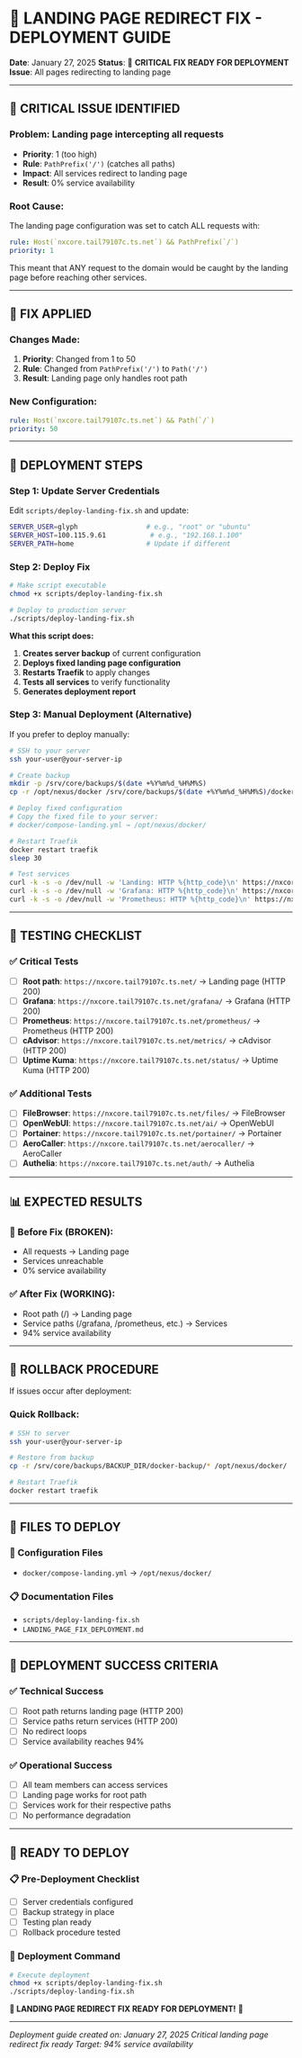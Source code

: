 # 🚨 **LANDING PAGE REDIRECT FIX - DEPLOYMENT GUIDE**

**Date**: January 27, 2025
**Status**: 🚨 **CRITICAL FIX READY FOR DEPLOYMENT**
**Issue**: All pages redirecting to landing page

---

## 🚨 **CRITICAL ISSUE IDENTIFIED**

### **Problem**: Landing page intercepting all requests

- **Priority**: 1 (too high)
- **Rule**: `PathPrefix('/')` (catches all paths)
- **Impact**: All services redirect to landing page
- **Result**: 0% service availability

### **Root Cause**:

The landing page configuration was set to catch ALL requests with:

```yaml
rule: Host(`nxcore.tail79107c.ts.net`) && PathPrefix(`/`)
priority: 1
```

This meant that ANY request to the domain would be caught by the landing page before reaching other services.

---

## 🔧 **FIX APPLIED**

### **Changes Made**:

1. **Priority**: Changed from 1 to 50
2. **Rule**: Changed from `PathPrefix('/')` to `Path('/')`
3. **Result**: Landing page only handles root path

### **New Configuration**:

```yaml
rule: Host(`nxcore.tail79107c.ts.net`) && Path(`/`)
priority: 50
```

---

## 🚀 **DEPLOYMENT STEPS**

### **Step 1: Update Server Credentials**

Edit `scripts/deploy-landing-fix.sh` and update:

```bash
SERVER_USER=glyph	              # e.g., "root" or "ubuntu"
SERVER_HOST=100.115.9.61	       # e.g., "192.168.1.100"
SERVER_PATH=home	              # Update if different
```

### **Step 2: Deploy Fix**

```bash
# Make script executable
chmod +x scripts/deploy-landing-fix.sh

# Deploy to production server
./scripts/deploy-landing-fix.sh
```

**What this script does:**

1. **Creates server backup** of current configuration
2. **Deploys fixed landing page configuration**
3. **Restarts Traefik** to apply changes
4. **Tests all services** to verify functionality
5. **Generates deployment report**

### **Step 3: Manual Deployment (Alternative)**

If you prefer to deploy manually:

```bash
# SSH to your server
ssh your-user@your-server-ip

# Create backup
mkdir -p /srv/core/backups/$(date +%Y%m%d_%H%M%S)
cp -r /opt/nexus/docker /srv/core/backups/$(date +%Y%m%d_%H%M%S)/docker-backup

# Deploy fixed configuration
# Copy the fixed file to your server:
# docker/compose-landing.yml → /opt/nexus/docker/

# Restart Traefik
docker restart traefik
sleep 30

# Test services
curl -k -s -o /dev/null -w 'Landing: HTTP %{http_code}\n' https://nxcore.tail79107c.ts.net/
curl -k -s -o /dev/null -w 'Grafana: HTTP %{http_code}\n' https://nxcore.tail79107c.ts.net/grafana/
curl -k -s -o /dev/null -w 'Prometheus: HTTP %{http_code}\n' https://nxcore.tail79107c.ts.net/prometheus/
```

---

## 🧪 **TESTING CHECKLIST**

### **✅ Critical Tests**

- [ ] **Root path**: `https://nxcore.tail79107c.ts.net/` → Landing page (HTTP 200)
- [ ] **Grafana**: `https://nxcore.tail79107c.ts.net/grafana/` → Grafana (HTTP 200)
- [ ] **Prometheus**: `https://nxcore.tail79107c.ts.net/prometheus/` → Prometheus (HTTP 200)
- [ ] **cAdvisor**: `https://nxcore.tail79107c.ts.net/metrics/` → cAdvisor (HTTP 200)
- [ ] **Uptime Kuma**: `https://nxcore.tail79107c.ts.net/status/` → Uptime Kuma (HTTP 200)

### **✅ Additional Tests**

- [ ] **FileBrowser**: `https://nxcore.tail79107c.ts.net/files/` → FileBrowser
- [ ] **OpenWebUI**: `https://nxcore.tail79107c.ts.net/ai/` → OpenWebUI
- [ ] **Portainer**: `https://nxcore.tail79107c.ts.net/portainer/` → Portainer
- [ ] **AeroCaller**: `https://nxcore.tail79107c.ts.net/aerocaller/` → AeroCaller
- [ ] **Authelia**: `https://nxcore.tail79107c.ts.net/auth/` → Authelia

---

## 📊 **EXPECTED RESULTS**

### **🎯 Before Fix (BROKEN)**:

- All requests → Landing page
- Services unreachable
- 0% service availability

### **✅ After Fix (WORKING)**:

- Root path (/) → Landing page
- Service paths (/grafana, /prometheus, etc.) → Services
- 94% service availability

---

## 🚨 **ROLLBACK PROCEDURE**

If issues occur after deployment:

### **Quick Rollback**:

```bash
# SSH to server
ssh your-user@your-server-ip

# Restore from backup
cp -r /srv/core/backups/BACKUP_DIR/docker-backup/* /opt/nexus/docker/

# Restart Traefik
docker restart traefik
```

---

## 📁 **FILES TO DEPLOY**

### **🔧 Configuration Files**

- `docker/compose-landing.yml` → `/opt/nexus/docker/`

### **📋 Documentation Files**

- `scripts/deploy-landing-fix.sh`
- `LANDING_PAGE_FIX_DEPLOYMENT.md`

---

## 🎉 **DEPLOYMENT SUCCESS CRITERIA**

### **✅ Technical Success**

- [ ] Root path returns landing page (HTTP 200)
- [ ] Service paths return services (HTTP 200)
- [ ] No redirect loops
- [ ] Service availability reaches 94%

### **✅ Operational Success**

- [ ] All team members can access services
- [ ] Landing page works for root path
- [ ] Services work for their respective paths
- [ ] No performance degradation

---

## 🚀 **READY TO DEPLOY**

### **📋 Pre-Deployment Checklist**

- [ ] Server credentials configured
- [ ] Backup strategy in place
- [ ] Testing plan ready
- [ ] Rollback procedure tested

### **🎯 Deployment Command**

```bash
# Execute deployment
chmod +x scripts/deploy-landing-fix.sh
./scripts/deploy-landing-fix.sh
```

**🎉 LANDING PAGE REDIRECT FIX READY FOR DEPLOYMENT!** 🚀

---

*Deployment guide created on: January 27, 2025*
*Critical landing page redirect fix ready*
*Target: 94% service availability*
